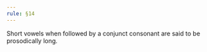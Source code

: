 ```yaml
---
rule: §14
---
```


Short vowels when followed by a conjunct consonant are said to be prosodically long.